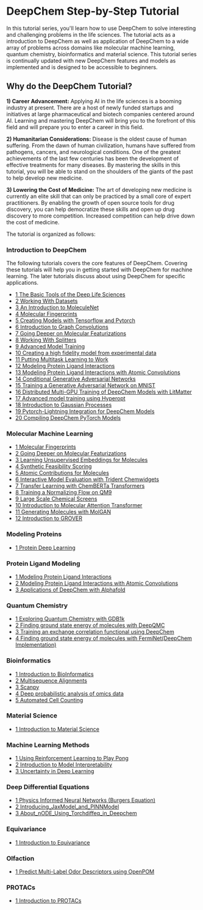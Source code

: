 # DeepChem Step-by-Step Tutorial

In this tutorial series, you'll learn how to use DeepChem to solve interesting
and challenging problems in the life sciences. The tutorial acts as a introduction
to DeepChem as well as application of DeepChem to a wide array of problems
across domains like molecular machine learning,
quantum chemistry, bioinformatics and material science. This tutorial series is
continually updated with new DeepChem features and models as implemented and is
designed to be accessible to beginners.

## Why do the DeepChem Tutorial?

**1) Career Advancement:** Applying AI in the life sciences is a booming
industry at present. There are a host of newly funded startups and initiatives
at large pharmaceutical and biotech companies centered around AI. Learning and
mastering DeepChem will bring you to the forefront of this field and will
prepare you to enter a career in this field.

**2) Humanitarian Considerations:** Disease is the oldest cause of human
suffering. From the dawn of human civilization, humans have suffered from pathogens,
cancers, and neurological conditions. One of the greatest achievements of
the last few centuries has been the development of effective treatments for
many diseases. By mastering the skills in this tutorial, you will be able to
stand on the shoulders of the giants of the past to help develop new
medicine.

**3) Lowering the Cost of Medicine:** The art of developing new medicine is
currently an elite skill that can only be practiced by a small core of expert
practitioners. By enabling the growth of open source tools for drug discovery,
you can help democratize these skills and open up drug discovery to more
competition. Increased competition can help drive down the cost of medicine.

The tutorial is organized as follows:

### Introduction to DeepChem
The following tutorials covers the core features of DeepChem. Covering these
tutorials will help you in getting started with DeepChem for machine learning. The later
tutorials discuss about using DeepChem for specific applications.

* [1 The Basic Tools of the Deep Life Sciences](The_Basic_Tools_of_the_Deep_Life_Sciences.ipynb)
* [2 Working With Datasets](Working_With_Datasets.ipynb)
* [3 An Introduction to MoleculeNet](An_Introduction_To_MoleculeNet.ipynb)
* [4 Molecular Fingerprints](Molecular_Fingerprints.ipynb)
* [5 Creating Models with Tensorflow and Pytorch](Creating_Models_with_TensorFlow_and_PyTorch.ipynb)
* [6 Introduction to Graph Convolutions](Introduction_to_Graph_Convolutions.ipynb)
* [7 Going Deeper on Molecular Featurizations](Going_Deeper_on_Molecular_Featurizations.ipynb)
* [8 Working With Splitters](Working_With_Splitters.ipynb)
* [9 Advanced Model Training](Advanced_Model_Training.ipynb)
* [10 Creating a high fidelity model from experimental data](Creating_a_high_fidelity_model_from_experimental_data.ipynb)
* [11 Putting Multitask Learning to Work](Putting_Multitask_Learning_to_Work.ipynb)
* [12 Modeling Protein Ligand Interactions](Modeling_Protein_Ligand_Interactions.ipynb)
* [13 Modeling Protein Ligand Interactions with Atomic Convolutions](Modeling_Protein_Ligand_Interactions_With_Atomic_Convolutions.ipynb)
* [14 Conditional Generative Adversarial Networks](Conditional_Generative_Adversarial_Networks.ipynb)
* [15 Training a Generative Adversarial Network on MNIST](Training_a_Generative_Adversarial_Network_on_MNIST.ipynb)
* [16 Distributed Multi-GPU Training of DeepChem Models with LitMatter](https://github.com/ncfrey/litmatter/blob/main/LitDeepChem.ipynb)
* [17 Advanced model training using Hyperopt](Advanced_model_training_using_hyperopt.ipynb)
* [18 Introduction to Gaussian Processes](Introduction_to_Gaussian_Processes.ipynb)
* [19 Pytorch-Lightning Integration for DeepChem Models](PytorchLightning_Integration.ipynb)
* [20 Compiling DeepChem PyTorch Models](Compiling_DeepChem_Torch_Models.ipynb)

### Molecular Machine Learning
* [1 Molecular Fingerprints](Molecular_Fingerprints.ipynb)
* [2 Going Deeper on Molecular Featurizations](Going_Deeper_on_Molecular_Featurizations.ipynb)
* [3 Learning Unsupervised Embeddings for Molecules](Learning_Unsupervised_Embeddings_for_Molecules.ipynb)
* [4 Synthetic Feasibility Scoring](Synthetic_Feasibility_Scoring.ipynb)
* [5 Atomic Contributions for Molecules](Atomic_Contributions_for_Molecules.ipynb)
* [6 Interactive Model Evaluation with Trident Chemwidgets](Interactive_Model_Evaluation_with_Trident_Chemwidgets.ipynb)
* [7 Transfer Learning with ChemBERTa Transformers](Transfer_Learning_With_ChemBERTa_Transformers.ipynb)
* [8 Training a Normalizing Flow on QM9](Training_a_Normalizing_Flow_on_QM9.ipynb)
* [9 Large Scale Chemical Screens](Large_Scale_Chemical_Screens.ipynb)
* [10 Introduction to Molecular Attention Transformer](Introduction_to_Molecular_Attention_Transformer.ipynb)
* [11 Generating Molecules with MolGAN](Generating_molecules_with_MolGAN.ipynb)
* [12 Introduction to GROVER](Introduction_to_GROVER.ipynb)

### Modeling Proteins
* [1 Protein Deep Learning](Protein_Deep_Learning.ipynb)

### Protein Ligand Modeling
* [1 Modeling Protein Ligand Interactions](Modeling_Protein_Ligand_Interactions.ipynb)
* [2 Modeling Protein Ligand Interactions with Atomic Convolutions](Modeling_Protein_Ligand_Interactions_With_Atomic_Convolutions.ipynb)
* [3 Applications of DeepChem with Alphafold](DeepChemXAlphafold.ipynb)

### Quantum Chemistry
* [1 Exploring Quantum Chemistry with GDB1k](Exploring_Quantum_Chemistry_with_GDB1k.ipynb)
* [2 Finding ground state energy of molecules with DeepQMC](DeepQMC_tutorial.ipynb)
* [3 Training an exchange correlation functional using DeepChem](Training_an_Exchange_Correlation_Functional_using_Deepchem.ipynb)
* [4 Finding ground state energy of molecules with FermiNet(DeepChem Implementation)](FermiNet_DeepChem_tutorial.ipynb)

### Bioinformatics
* [1 Introduction to BioInformatics](Introduction_to_Bioinformatics.ipynb)
* [2 Multisequence Alignments](Multisequence_Alignments.ipynb)
* [3 Scanpy](Scanpy.ipynb)
* [4 Deep probabilistic analysis of omics data](Deep_probabilistic_analysis_of_single-cell_omics_data.ipynb)
* [5 Automated Cell Counting](Cell_Counting_Tutorial.ipynb)

### Material Science
* [1 Introduction to Material Science](Introduction_To_Material_Science.ipynb)

### Machine Learning Methods
* [1 Using Reinforcement Learning to Play Pong](Using_Reinforcement_Learning_to_Play_Pong.ipynb)
* [2 Introduction to Model Interpretability](Introduction_to_Model_Interpretability.ipynb)
* [3 Uncertainty in Deep Learning](Uncertainty_In_Deep_Learning.ipynb)

### Deep Differential Equations
* [1 Physics Informed Neural Networks (Burgers Equation)](Physics_Informed_Neural_Networks.ipynb)
* [2 Introducing_JaxModel_and_PINNModel](Introducing_JaxModel_and_PINNModel.ipynb)
* [3 About_nODE_Using_Torchdiffeq_in_Deepchem](About_nODE_Using_Torchdiffeq_in_Deepchem.ipynb)

### Equivariance
* [1 Introduction to Equivariance](Introduction_to_Equivariance.ipynb)

### Olfaction
* [1 Predict Multi-Label Odor Descriptors using OpenPOM](Predict_Multi_Label_Odor_Descriptors_using_OpenPOM.ipynb)

### PROTACs
* [1 Introduction to PROTACs](Introduction_to_PROTACs.ipynb)
